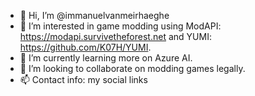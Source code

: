 - 👋 Hi, I’m @immanuelvanmeirhaeghe
- 👀 I’m interested in game modding using ModAPI: https://modapi.survivetheforest.net and YUMI: https://github.com/K07H/YUMI.
- 🌱 I’m currently learning more on Azure AI.
- 💞️ I’m looking to collaborate on modding games legally.
- 📫 Contact info: my social links

<!---
immanuelvanmeirhaeghe/immanuelvanmeirhaeghe is a ✨ special ✨ repository because its `README.md` (this file) appears on your GitHub profile.
You can click the Preview link to take a look at your changes.
--->
